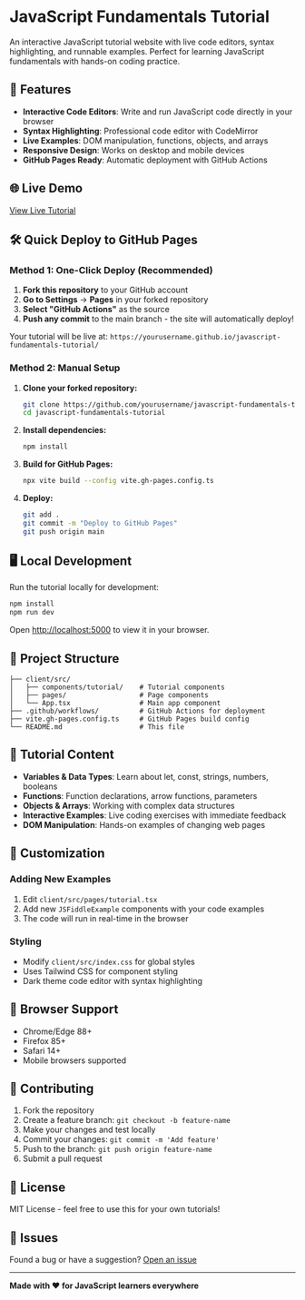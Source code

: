 # JavaScript Fundamentals Tutorial

An interactive JavaScript tutorial website with live code editors, syntax highlighting, and runnable examples. Perfect for learning JavaScript fundamentals with hands-on coding practice.

## 🚀 Features

- **Interactive Code Editors**: Write and run JavaScript code directly in your browser
- **Syntax Highlighting**: Professional code editor with CodeMirror
- **Live Examples**: DOM manipulation, functions, objects, and arrays
- **Responsive Design**: Works on desktop and mobile devices
- **GitHub Pages Ready**: Automatic deployment with GitHub Actions

## 🌐 Live Demo

[View Live Tutorial](https://yourusername.github.io/javascript-fundamentals-tutorial/)

## 🛠️ Quick Deploy to GitHub Pages

### Method 1: One-Click Deploy (Recommended)

1. **Fork this repository** to your GitHub account
2. **Go to Settings** → **Pages** in your forked repository
3. **Select "GitHub Actions"** as the source
4. **Push any commit** to the main branch - the site will automatically deploy!

Your tutorial will be live at: `https://yourusername.github.io/javascript-fundamentals-tutorial/`

### Method 2: Manual Setup

1. **Clone your forked repository:**
   ```bash
   git clone https://github.com/yourusername/javascript-fundamentals-tutorial.git
   cd javascript-fundamentals-tutorial
   ```

2. **Install dependencies:**
   ```bash
   npm install
   ```

3. **Build for GitHub Pages:**
   ```bash
   npx vite build --config vite.gh-pages.config.ts
   ```

4. **Deploy:**
   ```bash
   git add .
   git commit -m "Deploy to GitHub Pages"
   git push origin main
   ```

## 🖥️ Local Development

Run the tutorial locally for development:

```bash
npm install
npm run dev
```

Open [http://localhost:5000](http://localhost:5000) to view it in your browser.

## 📁 Project Structure

```
├── client/src/
│   ├── components/tutorial/    # Tutorial components
│   ├── pages/                  # Page components
│   └── App.tsx                 # Main app component
├── .github/workflows/          # GitHub Actions for deployment
├── vite.gh-pages.config.ts     # GitHub Pages build config
└── README.md                   # This file
```

## 🎯 Tutorial Content

- **Variables & Data Types**: Learn about let, const, strings, numbers, booleans
- **Functions**: Function declarations, arrow functions, parameters
- **Objects & Arrays**: Working with complex data structures
- **Interactive Examples**: Live coding exercises with immediate feedback
- **DOM Manipulation**: Hands-on examples of changing web pages

## 🔧 Customization

### Adding New Examples

1. Edit `client/src/pages/tutorial.tsx`
2. Add new `JSFiddleExample` components with your code examples
3. The code will run in real-time in the browser

### Styling

- Modify `client/src/index.css` for global styles
- Uses Tailwind CSS for component styling
- Dark theme code editor with syntax highlighting

## 📱 Browser Support

- Chrome/Edge 88+
- Firefox 85+
- Safari 14+
- Mobile browsers supported

## 🤝 Contributing

1. Fork the repository
2. Create a feature branch: `git checkout -b feature-name`
3. Make your changes and test locally
4. Commit your changes: `git commit -m 'Add feature'`
5. Push to the branch: `git push origin feature-name`
6. Submit a pull request

## 📄 License

MIT License - feel free to use this for your own tutorials!

## 🐛 Issues

Found a bug or have a suggestion? [Open an issue](https://github.com/yourusername/javascript-fundamentals-tutorial/issues)

---

**Made with ❤️ for JavaScript learners everywhere**
